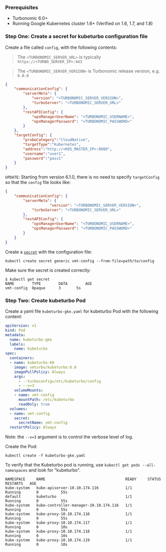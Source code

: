 ### Prerequisites
* Turbonomic 6.0+
* Running Google Kubernetes cluster 1.6+ (Verified on 1.6, 1.7, and 1.8)

### <a name="configFile"></a>Step One: Create a secret for kubeturbo configuration file

Create a file called `config`, with the following contents:

> The `<TURBONOMIC_SERVER_URL>` is typically `https://<TURBO_SERVER_IP>:443`

> The `<TURBONOMIC_SERVER_VERSION>` is Turbonomic release version, e.g. `6.0.0`

```json
{
	"communicationConfig": {
		"serverMeta": {
            "version": "<TURBONOMIC_SERVER_VERSION>",
		    "turboServer": "<TURBONOMIC_SERVER_URL>"
		},
		"restAPIConfig": {
			"opsManagerUserName": "<TURBONOMIC_USERNAME>",
			"opsManagerPassword": "<TURBONOMIC_PASSWORD>"
		}
	},
	"targetConfig": {
		"probeCategory":"CloudNative",
		"targetType":"Kubernetes",
		"address":"http://<K8S_MASTER_IP>:8080",
		"username":"user1",
		"password":"pass1"
	}
}
```

`UPDATE`: Starting from version 6.1.0, there is no need to specify `targetConfig` so that the `config` file looks like:

```json
{
	"communicationConfig": {
		"serverMeta": {
                    "version": "<TURBONOMIC_SERVER_VERSION>",
		    "turboServer": "<TURBONOMIC_SERVER_URL>"
		},
		"restAPIConfig": {
			"opsManagerUserName": "<TURBONOMIC_USERNAME>",
			"opsManagerPassword": "<TURBONOMIC_PASSWORD>"
		}
	}
}
```

Create a [`secret`](https://kubernetes.io/docs/concepts/configuration/secret/) with the configuration file:
```console
kubectl create secret generic vmt-config --from-file=path/to/config
```
Make sure the secret is created correctly:
```console
$ kubectl get secret
NAME        TYPE        DATA        AGE
vmt-config  Opaque      3       5s 
```


### Step Two: Create kubeturbo Pod

Create a yaml file `kubeturbo-gke.yaml` for kubeturbo Pod with the following content:

```yaml
apiVersion: v1
kind: Pod
metadata:
  name: kubeturbo-gke
  labels:
    name: kubeturbo
spec:
  containers:
  - name: kubeturbo-60
    image: vmturbo/kubeturbo:6.0 
    imagePullPolicy: Always
    args:
      - --turboconfig=/etc/kubeturbo/config
      - --v=3
    volumeMounts:
    - name: vmt-config
      mountPath: /etc/kubeturbo
      readOnly: true
  volumes:
  - name: vmt-config
    secret: 
      secretName: vmt-config  
  restartPolicy: Always
```
Note: the `--v=3` argument is to control the verbose level of log.

Create the Pod:
```console
kubectl create -f kubeturbo-gke.yaml
```

To verify that the Kubeturbo pod is running, use `kubectl get pods --all-namespaces` and look for "kubeturbo".

```console
NAMESPACE     NAME                                    READY     STATUS        RESTARTS   AGE
kube-system   kube-apiserver-10.10.174.116            1/1       Running       0          55s
default       kubeturbo                               1/1       Running       0          55s
kube-system   kube-controller-manager-10.10.174.116   1/1       Running       0          55s
kube-system   kube-proxy-10.10.174.116                1/1       Running       0          55s
kube-system   kube-proxy-10.10.174.117                1/1       Running       0          10s
kube-system   kube-proxy-10.10.174.118                1/1       Running       0          10s
kube-system   kube-proxy-10.10.174.119                1/1       Running       0          10s
```
